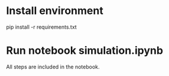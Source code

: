 # Install environment
pip install -r requirements.txt

# Run notebook simulation.ipynb
All steps are included in the notebook.